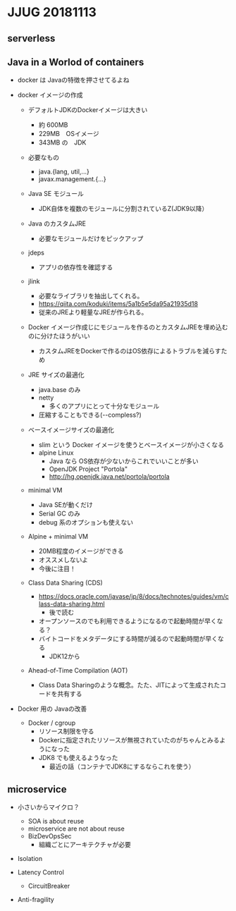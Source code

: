 # JJUG 20181113

## serverless

## Java in a Worlod of containers

- docker は Javaの特徴を押させてるよね
- docker イメージの作成
  - デフォルトJDKのDockerイメージは大きい
    - 約 600MB
    - 229MB　OSイメージ
    - 343MB の　JDK
  - 必要なもの
    - java.{lang, util,...}
    - javax.management.{...}
  - Java SE モジュール
    - JDK自体を複数のモジュールに分割されているZ(JDK9以降）
  - Java のカスタムJRE
    - 必要なモジュールだけをピックアップ
  - jdeps
    - アプリの依存性を確認する
  - jlink
    - 必要なライブラリを抽出してくれる。
    - https://qiita.com/koduki/items/5a1b5e5da95a21935d18
    - 従来のJREより軽量なJREが作られる。
  - Docker イメージ作成じにモジュールを作るのとカスタムJREを埋め込むのに分けたほうがいい
    - カスタムJREをDockerで作るのはOS依存によるトラブルを減らすため
  - JRE サイズの最適化
    - java.base のみ
    - netty
      - 多くのアプリにとって十分なモジュール
    - 圧縮することもできる(--compless?)
  - ベースイメージサイズの最適化
    - slim という Docker イメージを使うとベースイメージが小さくなる
    - alpine Linux 
      - Java なら OS依存が少ないからこれでいいことが多い
      - OpenJDK Project "Portola"
      - http://hg.openjdk.java.net/portola/portola

  - minimal VM
    - Java SEが動くだけ
    - Serial GC のみ
    - debug 系のオプションも使えない

  - Alpine + minimal VM
    - 20MB程度のイメージができる
    - オススメしないよ
    - 今後に注目！

  - Class Data Sharing (CDS)
    - https://docs.oracle.com/javase/jp/8/docs/technotes/guides/vm/class-data-sharing.html
      - 後で読む
    - オープンソースのでも利用できるようになるので起動時間が早くなる？
    - バイトコードをメタデータにする時間が減るので起動時間が早くなる
      - JDK12から

  - Ahead-of-Time Compilation (AOT)
    - Class Data Sharingのような概念。たた、JITによって生成されたコードを共有する

- Docker 用の Javaの改善
  - Docker / cgroup
    - リソース制限を守る
    - Dockerに指定されたリソースが無視されていたのがちゃんとみるようになった
    - JDK8 でも使えるようなった
      - 最近の話（コンテナでJDK8にするならこれを使う）

## microservice

- 小さいからマイクロ？
  - SOA is about reuse
  - microservice are not about reuse
  - BizDevOpsSec
    - 組織ごとにアーキテクチャが必要

- Isolation
- Latency Control
  - CircuitBreaker
- Anti-fragility
